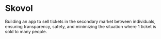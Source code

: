 # Skovol
Building an app to sell tickets in the secondary market between individuals, ensuring transparency, safety, and minimizing the situation where 1 ticket is sold to many people.
